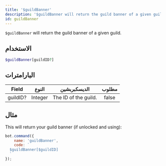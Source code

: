 ```yaml
---
title: '$guildBanner'
description: '$guildBanner will return the guild banner of a given guild.'
id: guildBanner
---
```


`$guildBanner` will return the guild banner of a given guild.

## الاستخدام

```php
$guildBanner[guildID?]
```

## البارامترات

| Field    | النوع   | الديسكبربشين         | مطلوب |
| -------- | ------- | -------------------- |:-----:|
| guildID? | Integer | The ID of the guild. | false |

## مثال

This will return your guild banner (if unlocked and using):

```javascript
bot.command({
    name: 'guildBanner',
    code: `
  $guildBanner[$guildID]
  `
});
```
